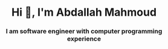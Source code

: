 <h1 align="center">Hi 👋, I'm Abdallah Mahmoud</h1>
<h3 align="center">I am software engineer with computer programming experience</h3>

